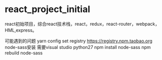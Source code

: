 # react_project_initial
react初始项目，综合react技术栈，react，redux，react-router，webpack，HML,express。

可能遇到的问题
yarn config set registry https://registry.npm.taobao.org
node-sass安装 需要visual studio python27 npm install node-sass  npm rebuild node-sass